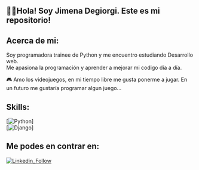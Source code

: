## 👋🏻Hola! Soy Jimena Degiorgi. Este es mi repositorio! 

## Acerca de mi:  
Soy programadora trainee de Python y me encuentro estudiando Desarrollo web.  
Me apasiona la programación y aprender a mejorar mi codigo día a día.  
  
🎮 Amo los videojuegos, en mi tiempo libre me gusta ponerme a jugar. En un futuro me gustaría programar algun juego...  
  
 ## Skills:  
 [![Python](https://img.shields.io/badge/Python-F7DF1E?style=for-the-badge&logo=python&logoColor=white&labelColor=101010)]  
 [![Django](https://img.shields.io/badge/-Django-brightgreen)]
  
 ## Me podes en contrar en:  
 [![Linkedin_Follow](https://img.shields.io/badge/LinkedIn-0077B5?style=for-the-badge&logo=linkedin&logoColor=white&labelColor=101010)](https://www.linkedin.com/in/jimena-anahí-degiorgi/ "Linkedin" )
